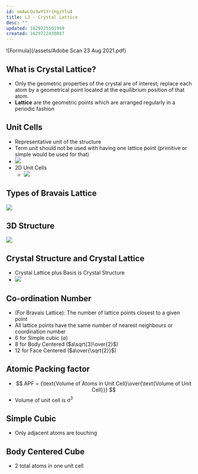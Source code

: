 ```yaml
---
id: omAwLOv3wYSYrihgzYlu4
title: L3 - Crystal Lattice
desc: ""
updated: 1629725501949
created: 1629722430887
---
```

![Formula](/assets/Adobe Scan 23 Aug 2021.pdf)
## What is Crystal Lattice?

- Only the geometric properties of the crystal are of interest; replace each atom by a geometrical point located at the equilibrium position of that atom.
- **Lattice** are the geometric points which are arranged regularly in a periodic fashion

## Unit Cells
* Representative unit of the structure
* Term unit should not be used with having one lattice point (primitive or simple would be used for that)
* ![](/assets/images/2021-08-23-18-20-43.png)
* 2D Unit Cells
  * ![](/assets/images/2021-08-23-18-25-09.png)

## Types of Bravais Lattice
![](/assets/images/2021-08-23-18-25-44.png)

## 3D Structure
![](/assets/images/2021-08-23-18-27-04.png)

## Crystal Structure and Crystal Lattice
* Crystal Lattice plus Basis is Crystal Structure
* ![](/assets/images/2021-08-23-18-30-33.png)
  
## Co-ordination Number
* (For Bravais Lattice): The number of lattice points closest to a given point 
* All lattice points have the same number of nearest neighbours or coordination number 
* 6 for Simple cubic ($a$)
* 8 for Body Centered ($a\sqrt{3}\over{2}$)
* 12 for Face Centered ($a\over{\sqrt{2}}$)
## Atomic Packing factor 
* $$
  APF = {\text{Volume of Atoms in Unit Cell}\over{\text{Volume of Unit Cell}}}
  $$
* Volume of unit cell is $a^3$
## Simple Cubic 
* Only adjacent atoms are touching 
## Body Centered Cube
* 2 total atoms in one unit cell 

